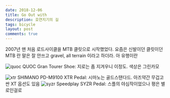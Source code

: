 ```yaml
---
date: 2018-12-06
title: Go Out with
description: 호연지기의 길
tags: bicycle
layout: post
comments: true
---
```

2007년 맨 처음 로드사이클을 MTB 클릿으로 시작했었다. 요즘은 신발이던 클릿이던 MTB 란 말은 잘 안쓰고 gravel, all terrain 이라고 하더라. 아 유행이란

![quoc](https://lh3.googleusercontent.com/v7UuhJXzFO0S9HT4tURcOoyoKrzdjHMfIW3aCnQY1Nhk-TISClGk85OMY-Pc13vwCl43FEunOQxM4LzKBwM2TzXTPdRP1YLTZHm9RYA8MHcjUEPzvt8aS7k_tHfHYYO5pH0JwDKryw=w2400)
QUOC Gran Tourer Shoe: 지로는 좀 지겨우니 이정도. 색상은 그린카모

![xtr](https://lh3.googleusercontent.com/3ggZPt6KpIFT6Jgq_jrFf9Eu_orUwYF_0RdX_Htdkbwzftic2MyakdIfYEZjpik-01-3_RT3uQ4KU7_4k9aL5__JAhSz7tQzqHXFjTsXautTE8IntvqPYoNKZtbvkicllaqXDmb8TQ=w2400)
SHIMANO PD-M9100 XTR Pedal: 시마노는 골드스탠다드. 아즈약간 무겁고 싼 XT 옵션도 있음
![syzr](https://lh3.googleusercontent.com/7NtQLrcAwhjr8ymvENmFuLdogO2YwWg1z6Bxj4NHVo7lGd6tJTzbHC0hEa_BR3aMmoU4Zr3QyUm6Qcq5GkVmAtWCeSeGyq2Nuk-JENgVP9pwguVxtTEcB6WD7v0k7NQqWAvVhh0tvg=w2400)
Speedplay SYZR Pedal:  스플의 야심작이었으나 평은 별로인걸로
